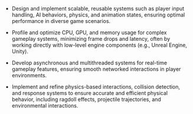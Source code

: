 - Design and implement scalable, reusable systems such as player input handling, AI behaviors, physics, and animation states, ensuring optimal performance in diverse game scenarios.

- Profile and optimize CPU, GPU, and memory usage for complex gameplay systems, minimizing frame drops and latency, often by working directly with low-level engine components (e.g., Unreal Engine, Unity).

- Develop asynchronous and multithreaded systems for real-time gameplay features, ensuring smooth networked interactions in player environments.

- Implement and refine physics-based interactions, collision detection, and response systems to ensure accurate and efficient physical behavior, including ragdoll effects, projectile trajectories, and environmental interactions.
